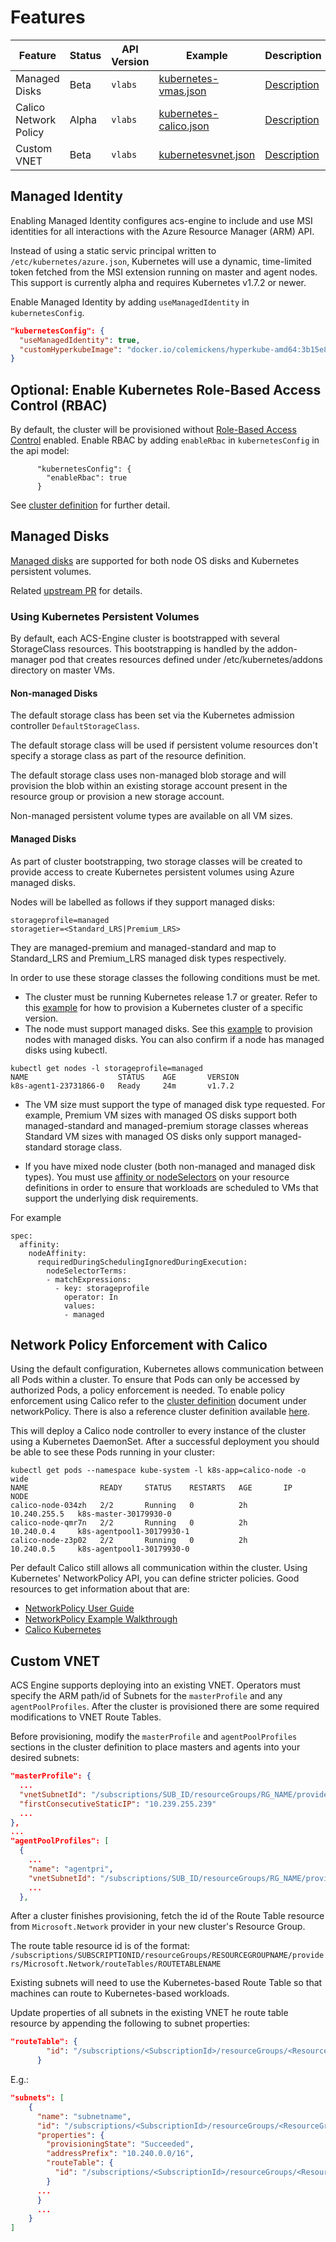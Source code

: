 # Features

|Feature|Status|API Version|Example|Description|
|---|---|---|---|---|
|Managed Disks|Beta|`vlabs`|[kubernetes-vmas.json](../../examples/disks-managed/kubernetes-vmss.json)|[Description](#feat-managed-disks)|
|Calico Network Policy|Alpha|`vlabs`|[kubernetes-calico.json](../../examples/networkpolicy/kubernetes-calico.json)|[Description](#feat-calico)|
|Custom VNET|Beta|`vlabs`|[kubernetesvnet.json](../../examples/vnet/kubernetesvnet.json)|[Description](#feat-custom-vnet)|

<a name="feat-kubernetes-msi"></a>

## Managed Identity

Enabling Managed Identity configures acs-engine to include and use MSI identities for all interactions with the Azure Resource Manager (ARM) API.

Instead of using a static servic principal written to `/etc/kubernetes/azure.json`, Kubernetes will use a dynamic, time-limited token fetched from the MSI extension running on master and agent nodes. This support is currently alpha and requires Kubernetes v1.7.2 or newer.

Enable Managed Identity by adding `useManagedIdentity` in `kubernetesConfig`.

```json
"kubernetesConfig": {
  "useManagedIdentity": true,
  "customHyperkubeImage": "docker.io/colemickens/hyperkube-amd64:3b15e8a446fa09d68a2056e2a5e650c90ae849ed"
}
```

<a name="feat-managed-disks"></a>

## Optional: Enable Kubernetes Role-Based Access Control (RBAC)

By default, the cluster will be provisioned without [Role-Based Access Control](https://kubernetes.io/docs/admin/authorization/rbac/) enabled. Enable RBAC by adding `enableRbac` in `kubernetesConfig` in the api model:

```console
      "kubernetesConfig": {
        "enableRbac": true
      }
```

See [cluster definition](https://github.com/Azure/acs-engine/blob/master/docs/clusterdefinition.md#kubernetesconfig) for further detail.

## Managed Disks

[Managed disks](../examples/disks-managed/README.md) are supported for both node OS disks and Kubernetes persistent volumes.

Related [upstream PR](https://github.com/kubernetes/kubernetes/pull/46360) for details.

### Using Kubernetes Persistent Volumes

By default, each ACS-Engine cluster is bootstrapped with several StorageClass resources. This bootstrapping is handled by the addon-manager pod that creates resources defined under /etc/kubernetes/addons directory on master VMs.

#### Non-managed Disks

The default storage class has been set via the Kubernetes admission controller `DefaultStorageClass`.

The default storage class will be used if persistent volume resources don't specify a storage class as part of the resource definition.

The default storage class uses non-managed blob storage and will provision the blob within an existing storage account present in the resource group or provision a new storage account.

Non-managed persistent volume types are available on all VM sizes.

#### Managed Disks

As part of cluster bootstrapping, two storage classes will be created to provide access to create Kubernetes persistent volumes using Azure managed disks.

Nodes will be labelled as follows if they support managed disks:

```
storageprofile=managed
storagetier=<Standard_LRS|Premium_LRS>
```

They are managed-premium and managed-standard and map to Standard_LRS and Premium_LRS managed disk types respectively.

In order to use these storage classes the following conditions must be met.

* The cluster must be running Kubernetes release 1.7 or greater. Refer to this [example](../examples/kubernetes-releases/kubernetes1.7.json) for how to provision a Kubernetes cluster of a specific version.
* The node must support managed disks. See this [example](../examples/disks-managed/kubernetes-vmas.json) to provision nodes with managed disks. You can also confirm if a node has managed disks using kubectl.

```console
kubectl get nodes -l storageprofile=managed
NAME                    STATUS    AGE       VERSION
k8s-agent1-23731866-0   Ready     24m       v1.7.2
```

* The VM size must support the type of managed disk type requested. For example, Premium VM sizes with managed OS disks support both managed-standard and managed-premium storage classes whereas Standard VM sizes with managed OS disks only support managed-standard storage class.

* If you have mixed node cluster (both non-managed and managed disk types). You must use [affinity or nodeSelectors](https://kubernetes.io/docs/concepts/configuration/assign-pod-node/) on your resource definitions in order to ensure that workloads are scheduled to VMs that support the underlying disk requirements.

For example
```
spec:
  affinity:
    nodeAffinity:
      requiredDuringSchedulingIgnoredDuringExecution:
        nodeSelectorTerms:
        - matchExpressions:
          - key: storageprofile
            operator: In
            values:
            - managed
```

<a name="feat-calico"></a>

## Network Policy Enforcement with Calico

Using the default configuration, Kubernetes allows communication between all
Pods within a cluster. To ensure that Pods can only be accessed by authorized
Pods, a policy enforcement is needed. To enable policy enforcement using Calico refer to the [cluster definition](https://github.com/Azure/acs-engine/blob/master/docs/clusterdefinition.md#kubernetesconfig) document under networkPolicy. There is also a reference cluster definition available [here](https://github.com/Azure/acs-engine/blob/master/examples/networkpolicy/kubernetes-calico.json).

This will deploy a Calico node controller to every instance of the cluster
using a Kubernetes DaemonSet. After a successful deployment you should be able
to see these Pods running in your cluster:

```
kubectl get pods --namespace kube-system -l k8s-app=calico-node -o wide
NAME                READY     STATUS    RESTARTS   AGE       IP             NODE
calico-node-034zh   2/2       Running   0          2h        10.240.255.5   k8s-master-30179930-0
calico-node-qmr7n   2/2       Running   0          2h        10.240.0.4     k8s-agentpool1-30179930-1
calico-node-z3p02   2/2       Running   0          2h        10.240.0.5     k8s-agentpool1-30179930-0
```

Per default Calico still allows all communication within the cluster. Using Kubernetes' NetworkPolicy API, you can define stricter policies. Good resources to get information about that are:

* [NetworkPolicy User Guide](https://kubernetes.io/docs/user-guide/networkpolicies/)
* [NetworkPolicy Example Walkthrough](https://kubernetes.io/docs/getting-started-guides/network-policy/walkthrough/)
* [Calico Kubernetes](http://docs.projectcalico.org/v2.0/getting-started/kubernetes/)

<a name="feat-custom-vnet"></a>

## Custom VNET

ACS Engine supports deploying into an existing VNET. Operators must specify the ARM path/id of Subnets for the `masterProfile` and  any `agentPoolProfiles`. After the cluster is provisioned there are some required modifications to VNET Route Tables.

Before provisioning, modify the `masterProfile` and `agentPoolProfiles` sections in the cluster definition to place masters and agents into your desired subnets:

```json
"masterProfile": {
  ...
  "vnetSubnetId": "/subscriptions/SUB_ID/resourceGroups/RG_NAME/providers/Microsoft.Network/virtualNetworks/VNET_NAME/subnets/MASTER_SUBNET_NAME",
  "firstConsecutiveStaticIP": "10.239.255.239"
  ...
},
...
"agentPoolProfiles": [
  {
    ...
    "name": "agentpri",
    "vnetSubnetId": "/subscriptions/SUB_ID/resourceGroups/RG_NAME/providers/Microsoft.Network/virtualNetworks/VNET_NAME/subnets/AGENT_SUBNET_NAME",
    ...
  },
```

After a cluster finishes provisioning, fetch the id of the Route Table resource from `Microsoft.Network` provider in your new cluster's Resource Group.

The route table resource id is of the format: `/subscriptions/SUBSCRIPTIONID/resourceGroups/RESOURCEGROUPNAME/providers/Microsoft.Network/routeTables/ROUTETABLENAME`

Existing subnets will need to use the Kubernetes-based Route Table so that machines can route to Kubernetes-based workloads.

Update properties of all subnets in the existing VNET he route table resource by appending the following to subnet properties:

```json
"routeTable": {
        "id": "/subscriptions/<SubscriptionId>/resourceGroups/<ResourceGroupName>/providers/Microsoft.Network/routeTables/k8s-master-<SOMEID>-routetable>"
      }
```

E.g.:
```json
"subnets": [
    {
      "name": "subnetname",
      "id": "/subscriptions/<SubscriptionId>/resourceGroups/<ResourceGroupName>/providers/Microsoft.Network/virtualNetworks/<VirtualNetworkName>/subnets/<SubnetName>",
      "properties": {
        "provisioningState": "Succeeded",
        "addressPrefix": "10.240.0.0/16",
        "routeTable": {
          "id": "/subscriptions/<SubscriptionId>/resourceGroups/<ResourceGroupName>/providers/Microsoft.Network/routeTables/k8s-master-<SOMEID>-routetable"
        }
      ...
      }
      ...
    }
]
```
